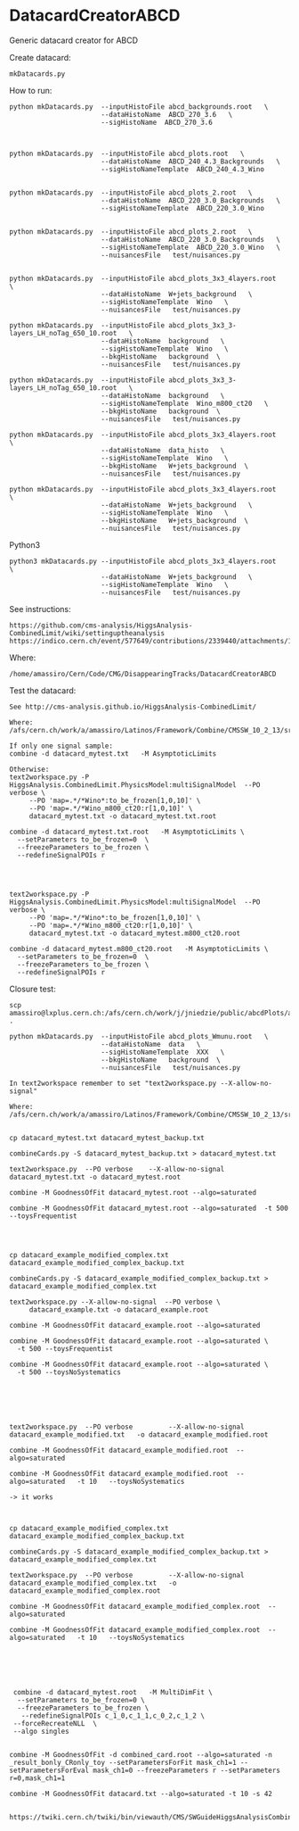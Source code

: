 # DatacardCreatorABCD

Generic datacard creator for ABCD


Create datacard:

    mkDatacards.py

    
How to run:

    python mkDatacards.py  --inputHistoFile abcd_backgrounds.root   \
                           --dataHistoName  ABCD_270_3.6   \
                           --sigHistoName  ABCD_270_3.6
                           
    
    
    python mkDatacards.py  --inputHistoFile abcd_plots.root   \
                           --dataHistoName  ABCD_240_4.3_Backgrounds   \
                           --sigHistoNameTemplate  ABCD_240_4.3_Wino
     
     
    python mkDatacards.py  --inputHistoFile abcd_plots_2.root   \
                           --dataHistoName  ABCD_220_3.0_Backgrounds   \
                           --sigHistoNameTemplate  ABCD_220_3.0_Wino

                           
    python mkDatacards.py  --inputHistoFile abcd_plots_2.root   \
                           --dataHistoName  ABCD_220_3.0_Backgrounds   \
                           --sigHistoNameTemplate  ABCD_220_3.0_Wino   \
                           --nuisancesFile   test/nuisances.py
                           

    python mkDatacards.py  --inputHistoFile abcd_plots_3x3_4layers.root   \
                           --dataHistoName  W+jets_background   \
                           --sigHistoNameTemplate  Wino   \
                           --nuisancesFile   test/nuisances.py

    python mkDatacards.py  --inputHistoFile abcd_plots_3x3_3-layers_LH_noTag_650_10.root   \
                           --dataHistoName  background   \
                           --sigHistoNameTemplate  Wino   \
                           --bkgHistoName   background  \
                           --nuisancesFile   test/nuisances.py

    python mkDatacards.py  --inputHistoFile abcd_plots_3x3_3-layers_LH_noTag_650_10.root   \
                           --dataHistoName  background   \
                           --sigHistoNameTemplate  Wino_m800_ct20   \
                           --bkgHistoName   background  \
                           --nuisancesFile   test/nuisances.py
                           
    python mkDatacards.py  --inputHistoFile abcd_plots_3x3_4layers.root   \
                           --dataHistoName  data_histo   \
                           --sigHistoNameTemplate  Wino   \
                           --bkgHistoName   W+jets_background  \
                           --nuisancesFile   test/nuisances.py

    python mkDatacards.py  --inputHistoFile abcd_plots_3x3_4layers.root   \
                           --dataHistoName  W+jets_background   \
                           --sigHistoNameTemplate  Wino   \
                           --bkgHistoName   W+jets_background  \
                           --nuisancesFile   test/nuisances.py
                           
Python3

    python3 mkDatacards.py --inputHistoFile abcd_plots_3x3_4layers.root   \
                           --dataHistoName  W+jets_background   \
                           --sigHistoNameTemplate  Wino   \
                           --nuisancesFile   test/nuisances.py

                           
                           
                           
See instructions:

    https://github.com/cms-analysis/HiggsAnalysis-CombinedLimit/wiki/settinguptheanalysis
    https://indico.cern.ch/event/577649/contributions/2339440/attachments/1380196/2097805/beyond_simple_datacards.pdf

    
Where:

    /home/amassiro/Cern/Code/CMG/DisappearingTracks/DatacardCreatorABCD

    
Test the datacard:

    See http://cms-analysis.github.io/HiggsAnalysis-CombinedLimit/
    
    Where: /afs/cern.ch/work/a/amassiro/Latinos/Framework/Combine/CMSSW_10_2_13/src/
    
    If only one signal sample:
    combine -d datacard_mytest.txt   -M AsymptoticLimits

    Otherwise:
    text2workspace.py -P HiggsAnalysis.CombinedLimit.PhysicsModel:multiSignalModel  --PO verbose \
         --PO 'map=.*/*Wino*:to_be_frozen[1,0,10]' \
         --PO 'map=.*/*Wino_m800_ct20:r[1,0,10]' \
         datacard_mytest.txt -o datacard_mytest.txt.root

    combine -d datacard_mytest.txt.root   -M AsymptoticLimits \
      --setParameters to_be_frozen=0  \
      --freezeParameters to_be_frozen \
      --redefineSignalPOIs r
      
      

      
    text2workspace.py -P HiggsAnalysis.CombinedLimit.PhysicsModel:multiSignalModel  --PO verbose \
         --PO 'map=.*/*Wino*:to_be_frozen[1,0,10]' \
         --PO 'map=.*/*Wino_m800_ct20:r[1,0,10]' \
         datacard_mytest.txt -o datacard_mytest.m800_ct20.root

    combine -d datacard_mytest.m800_ct20.root   -M AsymptoticLimits \
      --setParameters to_be_frozen=0  \
      --freezeParameters to_be_frozen \
      --redefineSignalPOIs r
      
      
Closure test:

    scp amassiro@lxplus.cern.ch:/afs/cern.ch/work/j/jniedzie/public/abcdPlots/abcd_plots_Wmunu.root .

    python mkDatacards.py  --inputHistoFile abcd_plots_Wmunu.root   \
                           --dataHistoName  data   \
                           --sigHistoNameTemplate  XXX   \
                           --bkgHistoName   background  \
                           --nuisancesFile   test/nuisances.py

    In text2workspace remember to set "text2workspace.py --X-allow-no-signal"
    
    Where: /afs/cern.ch/work/a/amassiro/Latinos/Framework/Combine/CMSSW_10_2_13/src/


    cp datacard_mytest.txt datacard_mytest_backup.txt
    
    combineCards.py -S datacard_mytest_backup.txt > datacard_mytest.txt

    text2workspace.py  --PO verbose    --X-allow-no-signal   datacard_mytest.txt -o datacard_mytest.root

    combine -M GoodnessOfFit datacard_mytest.root --algo=saturated

    combine -M GoodnessOfFit datacard_mytest.root --algo=saturated  -t 500 --toysFrequentist
       
       
     
     
    cp datacard_example_modified_complex.txt datacard_example_modified_complex_backup.txt
    
    combineCards.py -S datacard_example_modified_complex_backup.txt > datacard_example_modified_complex.txt
    
    text2workspace.py --X-allow-no-signal  --PO verbose \
         datacard_example.txt -o datacard_example.root
     
    combine -M GoodnessOfFit datacard_example.root --algo=saturated
       
    combine -M GoodnessOfFit datacard_example.root --algo=saturated \
      -t 500 --toysFrequentist
      
    combine -M GoodnessOfFit datacard_example.root --algo=saturated \
      -t 500 --toysNoSystematics
    
    
    
    
    
    
    text2workspace.py  --PO verbose         --X-allow-no-signal           datacard_example_modified.txt   -o datacard_example_modified.root
    
    combine -M GoodnessOfFit datacard_example_modified.root  --algo=saturated
    
    combine -M GoodnessOfFit datacard_example_modified.root  --algo=saturated   -t 10   --toysNoSystematics
    
    -> it works
    
    
    
    cp datacard_example_modified_complex.txt datacard_example_modified_complex_backup.txt
    
    combineCards.py -S datacard_example_modified_complex_backup.txt > datacard_example_modified_complex.txt
    
    text2workspace.py  --PO verbose         --X-allow-no-signal           datacard_example_modified_complex.txt   -o datacard_example_modified_complex.root
    
    combine -M GoodnessOfFit datacard_example_modified_complex.root  --algo=saturated
    
    combine -M GoodnessOfFit datacard_example_modified_complex.root  --algo=saturated   -t 10   --toysNoSystematics
    
    
    
    
    
    
     combine -d datacard_mytest.root   -M MultiDimFit \
      --setParameters to_be_frozen=0 \
      --freezeParameters to_be_frozen \
       --redefineSignalPOIs c_1_0,c_1_1,c_0_2,c_1_2 \
     --forceRecreateNLL  \
     --algo singles 


    combine -M GoodnessOfFit -d combined_card.root --algo=saturated -n _result_bonly_CRonly_toy --setParametersForFit mask_ch1=1 --setParametersForEval mask_ch1=0 --freezeParameters r --setParameters r=0,mask_ch1=1
       
    combine -M GoodnessOfFit datacard.txt --algo=saturated -t 10 -s 42

    
    https://twiki.cern.ch/twiki/bin/viewauth/CMS/SWGuideHiggsAnalysisCombinedLimit#Goodness_of_fit_tests
    
    
      
      
